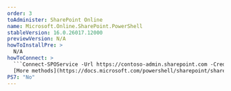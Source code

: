 ```yaml
---
order: 3
toAdminister: SharePoint Online
name: Microsoft.Online.SharePoint.PowerShell
stableVersion: 16.0.26017.12000
previewVersion: N/A
howToInstallPre: >
  N/A
howToConnect: >
  ```Connect-SPOService -Url https://contoso-admin.sharepoint.com -Credential admin@contoso.com```
  [More methods](https://docs.microsoft.com/powershell/sharepoint/sharepoint-online/connect-sharepoint-online?view=sharepoint-ps#to-connect-with-a-user-name-and-password?WT.mc_id=M365-MVP-5004663)
PS7: "No"
---
```


